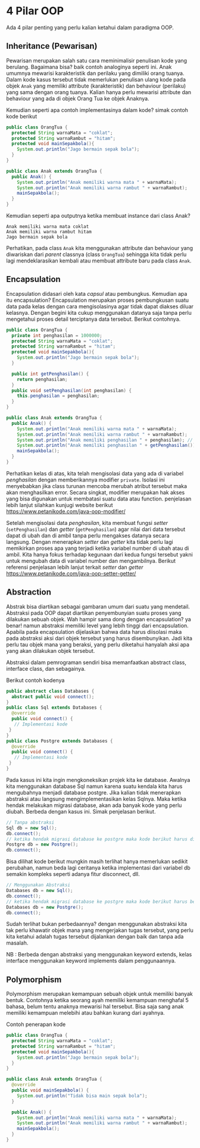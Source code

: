 # 4 Pilar OOP
Ada 4 pilar penting yang perlu kalian ketahui dalam paradigma OOP.

## Inheritance (Pewarisan)
Pewarisan merupakan salah satu cara meminimalisir penulisan kode yang berulang. Bagaimana bisa? baik contoh analoginya seperti ini. Anak umumnya mewarisi karakteristik dan perilaku yang dimiliki orang tuanya. Dalam kode kasus tersebut tidak memerlukan penulisan ulang kode pada objek `Anak` yang memiliki attribute (karakteristik) dan behaviour (perilaku) yang sama dengan orang tuanya. Kalian hanya perlu mewarisi attribute dan behaviour yang ada di objek Orang Tua ke objek Anaknya.

Kemudian seperti apa contoh implementasinya dalam kode? simak contoh kode berikut

```java
public class OrangTua {
  protected String warnaMata = "coklat";
  protected String warnaRambut = "hitam";
  protected void mainSepakbola(){
    System.out.println("Jago bermain sepak bola");
  }
}

public class Anak extends OrangTua {
  public Anak() {
    System.out.println("Anak memiliki warna mata " + warnaMata);
    System.out.println("Anak memiliki warna rambut " + warnaRambut);
    mainSepakbola();
  }
}
```

Kemudian seperti apa outputnya ketika membuat instance dari class Anak?
```
Anak memiliki warna mata coklat
Anak memiliki warna rambut hitam
Jago bermain sepak bola
```

Perhatikan, pada class `Anak` kita menggunakan attribute dan behaviour yang diwariskan dari _parent_ classnya (class `OrangTua`) sehingga kita tidak perlu lagi mendeklarasikan kembali atau membuat attribute baru pada class `Anak`.

## Encapsulation
Encapsulation didasari oleh kata _capsul_ atau pembungkus. Kemudian apa itu encapsulation? Encapsulation merupakan proses pembungkusan suatu data pada kelas dengan cara mengisolasinya agar tidak dapat diakses diluar kelasnya. Dengan begini kita cukup menggunakan datanya saja tanpa perlu mengetahui proses detail terciptanya data tersebut. Berikut contohnya.

```java
public class OrangTua {
  private int penghasilan = 1000000;
  protected String warnaMata = "coklat";
  protected String warnaRambut = "hitam";
  protected void mainSepakbola(){
    System.out.println("Jago bermain sepak bola");
  }

  public int getPenghasilan() {
    return penghasilan;
  }
  public void setPenghasilan(int penghasilan) {
    this.penghasilan = penghasilan;
  }
}

public class Anak extends OrangTua {
  public Anak() {
    System.out.println("Anak memiliki warna mata " + warnaMata);
    System.out.println("Anak memiliki warna rambut " + warnaRambut);
    System.out.println("Anak memiliki penghasilan " + penghasilan); // akan menghasilkan error
    System.out.println("Anak memiliki penghasilan " + getPenghasilan()); // cara untuk membaca property penghasilan
    mainSepakbola();
  }
}
```

Perhatikan kelas di atas, kita telah mengisolasi data yang ada di variabel _penghasilan_ dengan memberikannya modifier `private`. Isolasi ini menyebabkan jika class turunan mencoba merubah atribut tersebut maka akan menghasilkan error. Secara singkat, modifier merupakan hak akses yang bisa digunakan untuk membatasi suatu data atau function. penjelasan lebih lanjut silahkan kunjugi website berikut https://www.petanikode.com/java-oop-modifier/

Setelah mengisolasi data _penghasilan_, kita membuat fungsi _setter_ (`setPenghasilan`) dan _getter_ (`getPenghasilan`) agar nilai dari data tersebut dapat di ubah dan di ambil tanpa perlu mengakses datanya secara langsung. Dengan menerapkan _setter_ dan _getter_ kita tidak perlu lagi memikirkan proses apa yang terjadi ketika variabel number di ubah atau di ambil. Kita hanya fokus terhadap kegunaan dari kedua fungsi tersebut yakni untuk mengubah data di variabel number dan mengambilnya. Berikut referensi penjelasan lebih lanjut terkait _setter_ dan _getter_ https://www.petanikode.com/java-oop-setter-getter/


## Abstraction
Abstrak bisa diartikan sebagai gambaran umum dari suatu yang mendetail. Abstraksi pada OOP dapat diartikan penyembunyian suatu proses yang dilakukan sebuah objek. Wah hampir sama dong dengan encapsulation? ya benar! namun abstraksi memiliki level yang lebih tinggi dari encapsulation. Apabila pada encapsulation dijelaskan bahwa data harus diisolasi maka pada abstraksi aksi dari objek tersebut yang harus disembunyikan. Jadi kita perlu tau objek mana yang beraksi, yang perlu diketahui hanyalah aksi apa yang akan dilakukan objek tersebut.

Abstraksi dalam pemrograman sendiri bisa memanfaatkan abstract class, interface class, dan sebagainya.

Berikut contoh kodenya

```java
public abstract class Databases {
  abstract public void connect();
}
public class Sql extends Databases {
  @override
  public void connect() {
   // Implementasi kode 
 }
}
public class Postgre extends Databases {
  @override
  public void connect() {
   // Implementasi kode 
 }
}
```

Pada kasus ini kita ingin mengkoneksikan projek kita ke database. Awalnya kita menggunakan database Sql namun karena suatu kendala kita harus mengubahnya menjadi database postgre. Jika kalian tidak menerapkan abstraksi atau langsung mengimplementasikan kelas Sqlnya. Maka ketika hendak melakukan migrasi database, akan ada banyak kode yang perlu diubah. Berbeda dengan kasus ini. Simak penjelasan berikut.

```java
// Tanpa abstraksi
Sql db = new Sql();
db.connect();
// ketika hendak migrasi database ke postgre maka kode berikut harus diubah
Postgre db = new Postgre();
db.connect();
```

Bisa dilihat kode berikut mungkin masih terlihat hanya memerlukan sedikit perubahan, namun beda lagi ceritanya ketika implementasi dari variabel db semakin kompleks seperti adanya fitur disconnect, dll.

```java
// Menggunakan Abstraksi
Databases db = new Sql();
db.connect();
// ketika hendak migrasi database ke postgre maka kode berikut harus berubah
Databases db = new Postgre();
db.connect();
```

Sudah terlihat bukan perbedaannya? dengan menggunakan abstraksi kita tak perlu khawatir objek mana yang mengerjakan tugas tersebut, yang perlu kita ketahui adalah tugas tersebut dijalankan dengan baik dan tanpa ada masalah.

NB : Berbeda dengan abstraksi yang menggunakan keyword extends, kelas interface menggunakan keyword implements dalam penggunaannya.

## Polymorphism
Polymorphism merupakan kemampuan sebuah objek untuk memiliki banyak bentuk. Contohnya ketika seorang ayah memiliki kemampuan menghafal 5 bahasa, belum tentu anaknya mewarisi hal tersebut. Bisa saja sang anak memiliki kemampuan melebihi atau bahkan kurang dari ayahnya.

Contoh penerapan kode

```java
public class OrangTua {
  protected String warnaMata = "coklat";
  protected String warnaRambut = "hitam";
  protected void mainSepakbola(){
    System.out.println("Jago bermain sepak bola");
  }
}

public class Anak extends OrangTua {
  @override
  public void mainSepakbola() {
    System.out.println("Tidak bisa main sepak bola");
  }

  public Anak() {
    System.out.println("Anak memiliki warna mata " + warnaMata);
    System.out.println("Anak memiliki warna rambut " + warnaRambut);
    mainSepakbola();
  }  
}

```